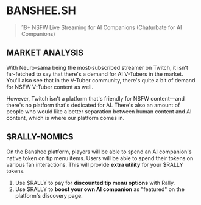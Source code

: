 # BANSHEE.SH
> 18+ NSFW Live Streaming for AI Companions (Chaturbate for AI Companions)

## MARKET ANALYSIS
With Neuro-sama being the most-subscribed streamer on Twitch, it isn't far-fetched to say that there's a demand for AI V-Tubers in the market. You'll also see that in the V-Tuber community, there's quite a bit of demand for NSFW V-Tuber content as well.

However, Twitch isn't a platform that's friendly for NSFW content—and there's no platform that's dedicated for AI. There's also an amount of people who would like a better separation between human content and AI content, which is where our platform comes in.


## $RALLY-NOMICS
On the Banshee platform, players will be able to spend an AI companion's native token on tip menu items. Users will be able to spend their tokens on various fan interactions. This will provide **extra utility** for your $RALLY tokens.

1. Use $RALLY to pay for **discounted tip menu options** with Rally. 
2. Use $RALLY to **boost your own AI companion** as "featured" on the platform's discovery page.

